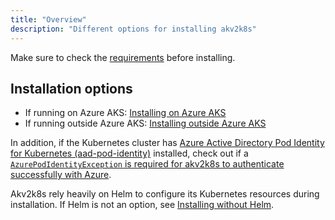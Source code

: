 ```yaml
---
title: "Overview"
description: "Different options for installing akv2k8s"
---
```


Make sure to check the [requirements](requirements) before installing. 

## Installation options

* If running on Azure AKS: [Installing on Azure AKS](on-azure-aks)
* If running outside Azure AKS: [Installing outside Azure AKS](outside-azure-aks)

In addition, if the Kubernetes cluster has [Azure Active Directory Pod Identity for Kubernetes (aad-pod-identity)](https://github.com/Azure/aad-pod-identity) installed, check out if a [`AzurePodIdentityException` is required for akv2k8s to authenticate successfully with Azure](with-aad-pod-identity).

Akv2k8s rely heavily on Helm to configure its Kubernetes resources during installation. If Helm is not an option, see [Installing without Helm](without-helm).
